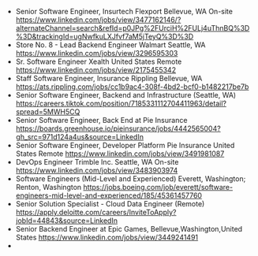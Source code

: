 - Senior Software Engineer, Insurtech Flexport Bellevue, WA On-site
https://www.linkedin.com/jobs/view/3477162146/?alternateChannel=search&refId=p0JPg%2FUrciH%2FULj4uThnBQ%3D%3D&trackingId=ugNwfkuLXJfvf7aM5jTeyQ%3D%3D
- Store No. 8 - Lead Backend Engineer Walmart Seattle, WA 
https://www.linkedin.com/jobs/view/3296595303
- Sr. Software Engineer Xealth United States Remote
  https://www.linkedin.com/jobs/view/2175455342
- Staff Software Engineer, Insurance Rippling Bellevue, WA
https://ats.rippling.com/jobs/cc1b9ac4-308f-4bd2-bcf0-b1482217be7b
- Senior Software Engineer, Backend and Infrastructure (Seattle, WA)
https://careers.tiktok.com/position/7185331112704411963/detail?spread=5MWH5CQ
- Senior Software Engineer, Back End at Pie Insurance
https://boards.greenhouse.io/pieinsurance/jobs/4442565004?gh_src=971d124a4us&source=LinkedIn
- Senior Software Engineer, Developer Platform Pie Insurance United States Remote 
https://www.linkedin.com/jobs/view/3491981087
- DevOps Engineer Trimble Inc. Seattle, WA On-site
https://www.linkedin.com/jobs/view/3483903974
- Software Engineers (Mid-Level and Experienced) Everett, Washington; Renton, Washington 
https://jobs.boeing.com/job/everett/software-engineers-mid-level-and-experienced/185/45361457760
- Senior Solution Specialist - Cloud Data Engineer (Remote) 
https://apply.deloitte.com/careers/InviteToApply?jobId=44843&source=LinkedIn
- Senior Backend Engineer at Epic Games, Bellevue,Washington,United States
https://www.linkedin.com/jobs/view/3449241491
- 
